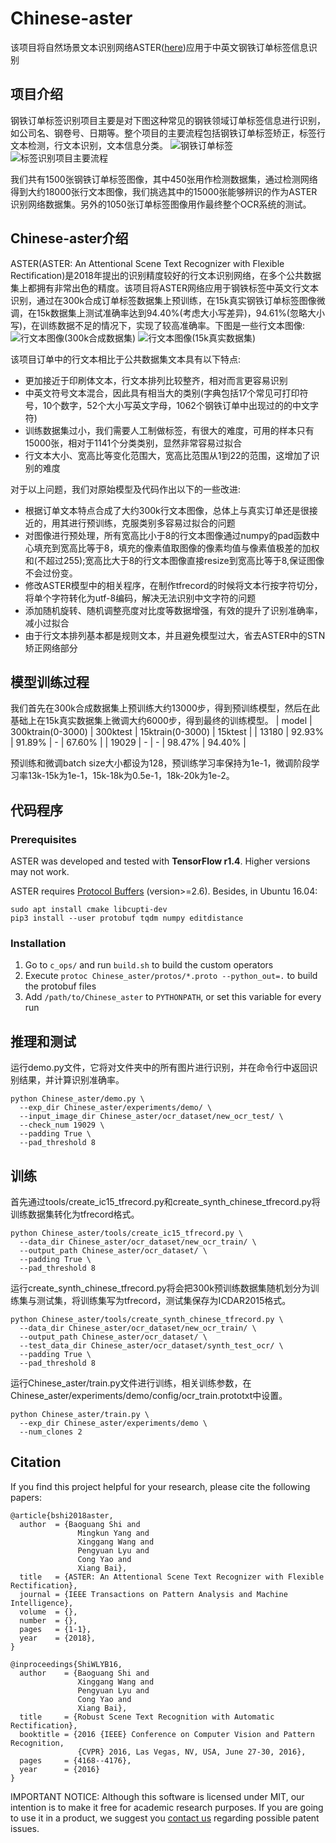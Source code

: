 # Chinese-aster
该项目将自然场景文本识别网络ASTER([here](https://ieeexplore.ieee.org/abstract/document/8395027/))应用于中英文钢铁订单标签信息识别

## 项目介绍
钢铁订单标签识别项目主要是对下图这种常见的钢铁领域订单标签信息进行识别，如公司名、钢卷号、日期等。整个项目的主要流程包括钢铁订单标签矫正，标签行文本检测，行文本识别，文本信息分类。
![](/相关图片/钢铁订单.jpg, "钢铁订单标签")
![](/相关图片/钢铁订单标签识别流程.jpg, "标签识别项目主要流程")

我们共有1500张钢铁订单标签图像，其中450张用作检测数据集，通过检测网络得到大约18000张行文本图像，我们挑选其中的15000张能够辨识的作为ASTER识别网络数据集。另外的1050张订单标签图像用作最终整个OCR系统的测试。

## Chinese-aster介绍
ASTER(ASTER: An Attentional Scene Text Recognizer with Flexible Rectification)是2018年提出的识别精度较好的行文本识别网络，在多个公共数据集上都拥有非常出色的精度。该项目将ASTER网络应用于钢铁标签中英文行文本识别，通过在300k合成订单标签数据集上预训练，在15k真实钢铁订单标签图像微调，在15k数据集上测试准确率达到94.40%(考虑大小写差异)，94.61%(忽略大小写)，在训练数据不足的情况下，实现了较高准确率。下图是一些行文本图像:
![](/相关图片/行文本图像300k合成数据集.jpg, "行文本图像(300k合成数据集)")
![](/相关图片/行文本图像15k真实数据集.jpg, "行文本图像(15k真实数据集)")

该项目订单中的行文本相比于公共数据集文本具有以下特点:
 - 更加接近于印刷体文本，行文本排列比较整齐，相对而言更容易识别
 - 中英文符号文本混合，因此具有相当大的类别(字典包括17个常见可打印符号，10个数字，52个大小写英文字母，1062个钢铁订单中出现过的的中文字符)
 - 训练数据集过小，我们需要人工制做标签，有很大的难度，可用的样本只有15000张，相对于1141个分类类别，显然非常容易过拟合
 - 行文本大小、宽高比等变化范围大，宽高比范围从1到22的范围，这增加了识别的难度

对于以上问题，我们对原始模型及代码作出以下的一些改进:
 - 根据订单文本特点合成了大约300k行文本图像，总体上与真实订单还是很接近的，用其进行预训练，克服类别多容易过拟合的问题
 - 对图像进行预处理，所有宽高比小于8的行文本图像通过numpy的pad函数中心填充到宽高比等于8，填充的像素值取图像的像素均值与像素值极差的加权和(不超过255);宽高比大于8的行文本图像直接resize到宽高比等于8,保证图像不会过份变。
 - 修改ASTER模型中的相关程序，在制作tfrecord的时候将文本行按字符切分，将单个字符转化为utf-8编码，解决无法识别中文字符的问题
 - 添加随机旋转、随机调整亮度对比度等数据增强，有效的提升了识别准确率，减小过拟合
 - 由于行文本排列基本都是规则文本，并且避免模型过大，省去ASTER中的STN矫正网络部分

## 模型训练过程
我们首先在300k合成数据集上预训练大约13000步，得到预训练模型，然后在此基础上在15k真实数据集上微调大约6000步，得到最终的训练模型。
| model | 300ktrain(0-3000) | 300ktest | 15ktrain(0-3000) | 15ktest |
| 13180 | 92.93% | 91.89% | - | 67.60% |
| 19029 | - | - | 98.47% | 94.40% |

预训练和微调batch size大小都设为128，预训练学习率保持为1e-1，微调阶段学习率13k-15k为1e-1，15k-18k为0.5e-1，18k-20k为1e-2。

## 代码程序
### Prerequisites
ASTER was developed and tested with **TensorFlow r1.4**. Higher versions may not work.

ASTER requires [Protocol Buffers](https://github.com/google/protobuf) (version>=2.6). Besides, in Ubuntu 16.04:
```
sudo apt install cmake libcupti-dev
pip3 install --user protobuf tqdm numpy editdistance
```

### Installation
  1. Go to `c_ops/` and run `build.sh` to build the custom operators
  2. Execute `protoc Chinese_aster/protos/*.proto --python_out=.` to build the protobuf files
  3. Add `/path/to/Chinese_aster` to `PYTHONPATH`, or set this variable for every run

## 推理和测试
运行demo.py文件，它将对文件夹中的所有图片进行识别，并在命令行中返回识别结果，并计算识别准确率。
```
python Chinese_aster/demo.py \
  --exp_dir Chinese_aster/experiments/demo/ \
  --input_image_dir Chinese_aster/ocr_dataset/new_ocr_test/ \
  --check_num 19029 \
  --padding True \
  --pad_threshold 8
```

## 训练
首先通过tools/create_ic15_tfrecord.py和create_synth_chinese_tfrecord.py将训练数据集转化为tfrecord格式。
```
python Chinese_aster/tools/create_ic15_tfrecord.py \
  --data_dir Chinese_aster/ocr_dataset/new_ocr_train/ \
  --output_path Chinese_aster/ocr_dataset/ \
  --padding True \
  --pad_threshold 8
```
运行create_synth_chinese_tfrecord.py将会把300k预训练数据集随机划分为训练集与测试集，将训练集写为tfrecord，测试集保存为ICDAR2015格式。
```
python Chinese_aster/tools/create_synth_chinese_tfrecord.py \
  --data_dir Chinese_aster/ocr_dataset/new_ocr_train/ \
  --output_path Chinese_aster/ocr_dataset/ \
  --test_data_dir Chinese_aster/ocr_dataset/synth_test_ocr/ \
  --padding True \
  --pad_threshold 8
```
运行Chinese_aster/train.py文件进行训练，相关训练参数，在Chinese_aster/experiments/demo/config/ocr_train.prototxt中设置。
```
python Chinese_aster/train.py \
  --exp_dir Chinese_aster/experiments/demo \
  --num_clones 2
```

## Citation

If you find this project helpful for your research, please cite the following papers:

```
@article{bshi2018aster,
  author  = {Baoguang Shi and
               Mingkun Yang and
               Xinggang Wang and
               Pengyuan Lyu and
               Cong Yao and
               Xiang Bai},
  title   = {ASTER: An Attentional Scene Text Recognizer with Flexible Rectification},
  journal = {IEEE Transactions on Pattern Analysis and Machine Intelligence}, 
  volume  = {}, 
  number  = {}, 
  pages   = {1-1},
  year    = {2018}, 
}

@inproceedings{ShiWLYB16,
  author    = {Baoguang Shi and
               Xinggang Wang and
               Pengyuan Lyu and
               Cong Yao and
               Xiang Bai},
  title     = {Robust Scene Text Recognition with Automatic Rectification},
  booktitle = {2016 {IEEE} Conference on Computer Vision and Pattern Recognition,
               {CVPR} 2016, Las Vegas, NV, USA, June 27-30, 2016},
  pages     = {4168--4176},
  year      = {2016}
}
```

IMPORTANT NOTICE: Although this software is licensed under MIT, our intention is to make it free for academic research purposes. If you are going to use it in a product, we suggest you [contact us](xbai@hust.edu.cn) regarding possible patent issues.
